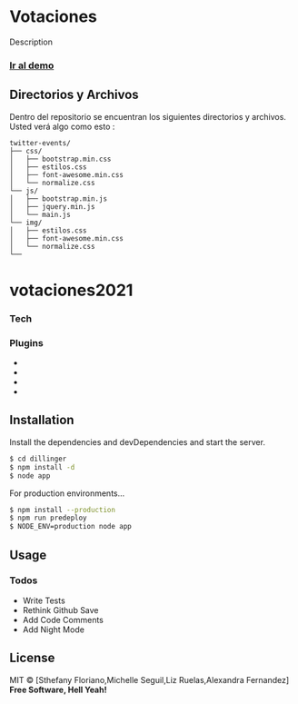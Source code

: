 # Votaciones
Description



### [Ir al demo]()


## Directorios y Archivos


Dentro del repositorio se encuentran los siguientes directorios y archivos. 
Usted verá algo como esto :

```
twitter-events/
├── css/
│   ├── bootstrap.min.css
│   ├── estilos.css
│   ├── font-awesome.min.css
│   └── normalize.css
└── js/
│   ├── bootstrap.min.js
│   ├── jquery.min.js
│   └── main.js
└── img/
│   ├── estilos.css
│   ├── font-awesome.min.css
│   └── normalize.css
└── 
```
# votaciones2021 


### Tech


### Plugins

* 
* 
* 
* 

## Installation

Install the dependencies and devDependencies and start the server.

```sh
$ cd dillinger
$ npm install -d
$ node app
```

For production environments...

```sh
$ npm install --production
$ npm run predeploy
$ NODE_ENV=production node app
```

## Usage




### Todos

 - Write Tests
 - Rethink Github Save
 - Add Code Comments
 - Add Night Mode


## License

MIT © [Sthefany Floriano,Michelle Seguil,Liz Ruelas,Alexandra Fernandez]
**Free Software, Hell Yeah!**

  


